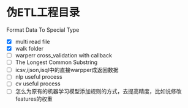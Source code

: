 # 伪ETL工程目录

Format Data To Special Type

* [x] multi read file
* [x] walk folder
* [ ] warperr cross_validation with callback
* [ ] The Longest Common Substring
* [ ] icsv,ijson,isql中的直接warpper成返回数据
* [ ] nlp useful process
* [ ] cv useful process
* [ ] 怎么为原有的机器学习模型添加规则的方式，去提高精度，比如说修改features的权重